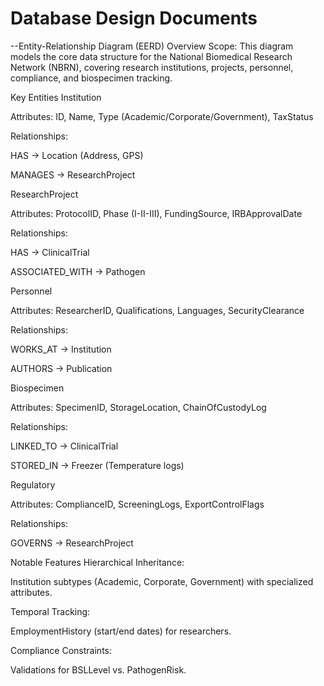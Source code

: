 # Database Design Documents
--Entity-Relationship Diagram (EERD) Overview
Scope: This diagram models the core data structure for the National Biomedical Research Network (NBRN), covering research institutions, projects, personnel, compliance, and biospecimen tracking.

Key Entities
Institution

Attributes: ID, Name, Type (Academic/Corporate/Government), TaxStatus

Relationships:

HAS → Location (Address, GPS)

MANAGES → ResearchProject

ResearchProject

Attributes: ProtocolID, Phase (I-II-III), FundingSource, IRBApprovalDate

Relationships:

HAS → ClinicalTrial

ASSOCIATED_WITH → Pathogen

Personnel

Attributes: ResearcherID, Qualifications, Languages, SecurityClearance

Relationships:

WORKS_AT → Institution

AUTHORS → Publication

Biospecimen

Attributes: SpecimenID, StorageLocation, ChainOfCustodyLog

Relationships:

LINKED_TO → ClinicalTrial

STORED_IN → Freezer (Temperature logs)

Regulatory

Attributes: ComplianceID, ScreeningLogs, ExportControlFlags

Relationships:

GOVERNS → ResearchProject

Notable Features
Hierarchical Inheritance:

Institution subtypes (Academic, Corporate, Government) with specialized attributes.

Temporal Tracking:

EmploymentHistory (start/end dates) for researchers.

Compliance Constraints:

Validations for BSLLevel vs. PathogenRisk.
